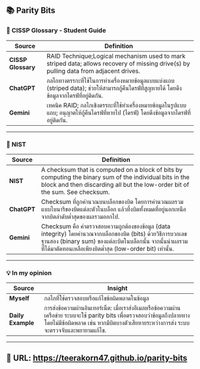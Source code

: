   
## 📚 **Parity Bits**  

### 📖 CISSP Glossary - Student Guide 
| **Source**          | **Definition**                                                                                                   |
|----------------------|---------------------------------------------------------------------------------------------------------------------------------------------------|
| **CISSP Glossary**  | RAID Technique;Logical mechanism used to mark striped data; allows recovery of missing drive(s) by pulling data from adjacent drives.                           |
| **ChatGPT**         | กลไกทางตรรกะที่ใช้ในการทำเครื่องหมายข้อมูลแบบแบ่งแถบ (striped data); ช่วยให้สามารถกู้คืนไดรฟ์ที่สูญหายได้ โดยดึงข้อมูลจากไดรฟ์ที่อยู่ติดกัน.        |
| **Gemini**          | เทคนิค RAID; กลไกเชิงตรรกะที่ใช้ทำเครื่องหมายข้อมูลในรูปแบบแถบ; อนุญาตให้กู้คืนไดรฟ์ที่หายไป (ไดรฟ์) โดยดึงข้อมูลจากไดรฟ์ที่อยู่ติดกัน.           |

---

### 📖 NIST
| **Source**          | **Definition**                                                                                                   |
|----------------------|---------------------------------------------------------------------------------------------------------------------------------------------------|
| **NIST**            | A checksum that is computed on a block of bits by computing the binary sum of the individual bits in the block and then discarding all but the low-order bit of the sum. See checksum. |
| **ChatGPT**         | Checksum ที่ถูกคำนวณบนบล็อกของบิต โดยการคำนวณผลรวมแบบไบนารีของบิตแต่ละตัวในบล็อก แล้วทิ้งบิตทั้งหมดที่อยู่นอกเหนือจากบิตลำดับต่ำสุดของผลรวมออกไป. |
| **Gemini**          | Checksum คือ ค่าตรวจสอบความถูกต้องของข้อมูล (data integrity) โดยคำนวณจากบล็อกของบิต (bits) ด้วยวิธีการบวกเลขฐานสอง (binary sum) ของแต่ละบิตในบล็อกนั้น จากนั้นนำผลรวมที่ได้มาตัดทอนเหลือเพียงบิตต่ำสุด (low-order bit) เท่านั้น. |

---

### 💡 In my opinion 
| **Source**       | **Insight**                                                                                                    |                                                                                                       
|-------------------|-------------------------------------------------------------------------------------------------------------------------|
| **Myself**       | กลไกที่ใช้ตรวจสอบหรือแก้ไขข้อผิดพลาดในข้อมูล                                                                            |
| **Daily Example**| การส่งข้อความผ่านอินเทอร์เน็ต: เมื่อเราส่งอีเมลหรือข้อความผ่านเครือข่าย ระบบจะใช้ parity bits เพื่อตรวจสอบว่าข้อมูลถึงปลายทางโดยไม่มีข้อผิดพลาด เช่น หากมีบิตบางตัวเสียหายระหว่างการส่ง ระบบจะตรวจจับและพยายามแก้ไข. |

---

## 📁 URL: https://teerakorn47.github.io/parity-bits
